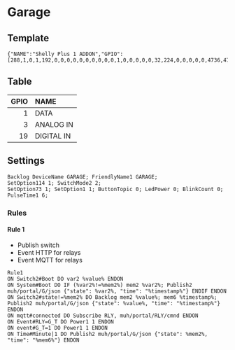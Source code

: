 # Garage

## Template
```
{"NAME":"Shelly Plus 1 ADDON","GPIO":[288,1,0,1,192,0,0,0,0,0,0,0,0,0,0,1,0,0,0,0,0,32,224,0,0,0,0,0,4736,4705,0,0,0,0,0,0],"FLAG":0,"BASE":1}
```
## Table
| GPIO | NAME |
|--:|:--|
| 1 | DATA |
| 3 | ANALOG IN |
| 19 | DIGITAL IN |

## Settings
```
Backlog DeviceName GARAGE; FriendlyName1 GARAGE; 
SetOption114 1; SwitchMode2 2;
SetOption73 1; SetOption1 1; ButtonTopic 0; LedPower 0; BlinkCount 0;
PulseTime1 6; 
```

### Rules
#### Rule 1
- Publish switch
- Event HTTP for relays
- Event MQTT for relays
```
Rule1
ON Switch2#Boot DO var2 %value% ENDON
ON System#Boot DO IF (%var2%!=%mem2%) mem2 %var2%; Publish2 muh/portal/G/json {"state": %var2%, "time": "%timestamp%"} ENDIF ENDON
ON Switch2#state!=%mem2% DO Backlog mem2 %value%; mem6 %timestamp%; Publish2 muh/portal/G/json {"state": %value%, "time": "%timestamp%"} ENDON
ON mqtt#connected DO Subscribe RLY, muh/portal/RLY/cmnd ENDON
ON Event#RLY=G_T DO Power1 1 ENDON
ON event#G_T=1 DO Power1 1 ENDON
ON Time#Minute|1 DO Publish2 muh/portal/G/json {"state": %mem2%, "time": "%mem6%"} ENDON
```
